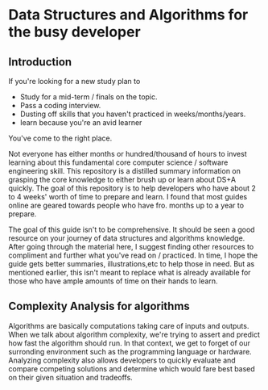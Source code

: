 # Data Structures and Algorithms for the busy developer

## Introduction

If you're looking for a new study plan to
- Study for a mid-term / finals on the topic.
- Pass a coding interview.
- Dusting off skills that you haven't practiced in weeks/months/years.
- learn because you're an avid learner

You've come to the right place.

Not everyone has either months or hundred/thousand of hours to invest learning about this fundamental core computer science / software engineering skill. This repository is a distilled summary information on grasping the core knowledge to either brush up or learn about DS+A quickly. The goal of this repository is to help developers who have about 2 to 4 weeks' worth of time to prepare and learn. I found that most guides online are geared towards people who have fro. months up to a year to prepare.

The goal of this guide isn't to be comprehensive. It should be seen a good resource on your journey of data structures and algorithms knowledge. After going through the material here, I suggest finding other resources to compliment and further what you've read on / practiced. In time, I hope the guide gets better summaries, illustrations,etc to help those in need. But as mentioned earlier, this isn't meant to replace what is already available for those who have ample amounts of time on their hands to learn.

## Complexity Analysis for algorithms

Algorithms are basically computations taking care of inputs and outputs. When we talk about algorithm complexity, we're trying to assert and predict how fast the algorithm should run. In that context, we get to forget of our surronding environment such as the programming language or hardware. Analyzing complexity also allows developers to quickly evaluate and compare competing solutions and determine which would fare best based on their given situation and tradeoffs.

